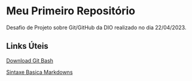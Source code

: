# Meu Primeiro Repositório
Desafio de Projeto sobre Git/GitHub da DIO realizado no dia 22/04/2023.

## Links Úteis
[Download Git Bash](https://git-scm.com/download/win)

[Sintaxe Basica Markdowns](https://www.markdownguide.org/basic-syntax/)

